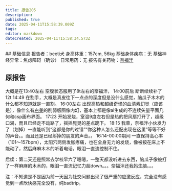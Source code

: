 ```yaml
---
title: 报告205
description: 
published: true
date: 2025-04-11T15:58:39.009Z
tags: 
editor: markdown
dateCreated: 2025-04-11T15:58:34.573Z
---
```


﻿## 基础信息
报告者：beeti犬
身高体重：157cm, 56kg
基础身体疾病：无
基础神经异常：焦虑障碍（确诊）
日常用药：无
报告有关药物：[奈福泮](/drug/NFP)

## 原报告
大概是在13:40左右 空腹状态服用了8t左右的奈福泮，
14:00前后 断断续续补了12t
14:49 在割手，大概是真皮往下一点点的深度但是没什么感觉，脑瓜子木木的什么都不知道就是一直割。
16:00左右 出现高热和超级奇怪的血清素幻觉（应该是），像什么有[右美](/drug/DXM)的削弱版图像内幻，基本上都是像ai生成的不连续矢量平面几何和csp画布界面。
17:23 开始发烧，室温9度左右但是热的把风扇打开了，超级口渴，而且已经走不动路了，摇摇晃晃的差点跪下。
18:15 我草，奈福泮小伙发力了（划掉）一直能听到“这都是你的过错”“你这种人怎么还配出现在这里”等等不好的声音。。而且还是已经掰掉的朋友的声音。。
16:14-00:00期间 一直保持高心率（101～157bpm），太阳穴两侧发胀疼痛，也在全身无力的发烧，像被按在床上不能动了，然后麻麻木木的听着电话，眼泪一直流控制不住。

后续：第二天还是照常去学校早六了嗯嗯，一整天都没听进去东西，脑瓜子像被打了一样麻麻的木木的，眼泪一直流记忆力超down。。。奈福泮还我妈生脑。。。

注：不知道是不是因为前一天因为社交问题出现了很严重的应激反应，完全没有感觉到一点欣快感完全没有，纯badtrip。